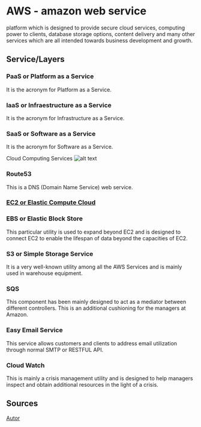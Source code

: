 # AWS - amazon web service
platform which is designed to provide secure cloud services, computing power to clients, database storage options, content delivery and many other services which are all intended towards business development and growth.

## Service/Layers

### PaaS or Platform as a Service
It is the acronym for Platform as a Service.

### IaaS or Infraestructure as a Service 
It is the acronym for Infrastructure as a Service.

### SaaS or Software as a Service
It is the acronym for Software as a Service.

Cloud Computing Services
![alt text](https://www.whizlabs.com/blog/wp-content/uploads/2019/01/cloud-computing-services.png "Cloud Computing Services")

### Route53
This is a DNS (Domain Name Service) web service.

### [EC2 or Elastic Compute Cloud](Autor.md)

### EBS or Elastic Block Store
This particular utility is used to expand beyond EC2 and is designed to connect EC2 to enable the lifespan of data beyond the capacities of EC2.

### S3 or Simple Storage Service
It is a very well-known utility among all the AWS Services and is mainly used in warehouse equipment.

### SQS
This component has been mainly designed to act as a mediator between different controllers. This is an additional cushioning for the managers at Amazon.

### Easy Email Service
This service allows customers and clients to address email utilization through normal SMTP or RESTFUL API.


### Cloud Watch
This is mainly a crisis management utility and is designed to help managers inspect and obtain additional resources in the light of a crisis.


## Sources
[Autor](Autor.md)